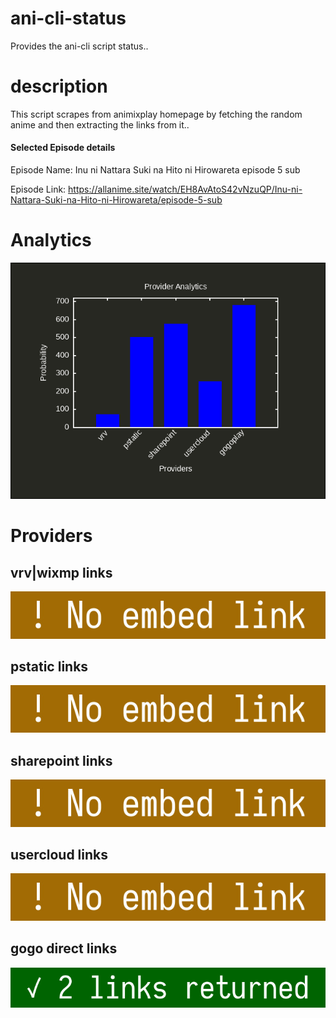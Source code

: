# ani-cli-status
Provides the ani-cli script status..

# description
This script scrapes from animixplay homepage by fetching the random anime and then extracting the links from it..

#### Selected Episode details

Episode Name: Inu ni Nattara Suki na Hito ni Hirowareta episode 5 sub

Episode Link: https://allanime.site/watch/EH8AvAtoS42vNzuQP/Inu-ni-Nattara-Suki-na-Hito-ni-Hirowareta/episode-5-sub
 
# Analytics

<img src="./analytics.png">

# Providers

##  vrv|wixmp links

<img src="./images/vrv.jpg">

##  pstatic links

<img src="./images/pstatic.jpg">

##  sharepoint links

<img src="./images/sharepoint.jpg">

##  usercloud links

<img src="./images/usercloud.jpg">

## gogo direct links

<img src="./images/gogoplay.jpg">
